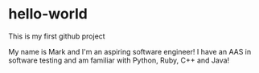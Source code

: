 # hello-world
This is my first github project

My name is Mark and I'm an aspiring software engineer!
I have an AAS in software testing and am familiar with Python, Ruby, C++ and Java!
